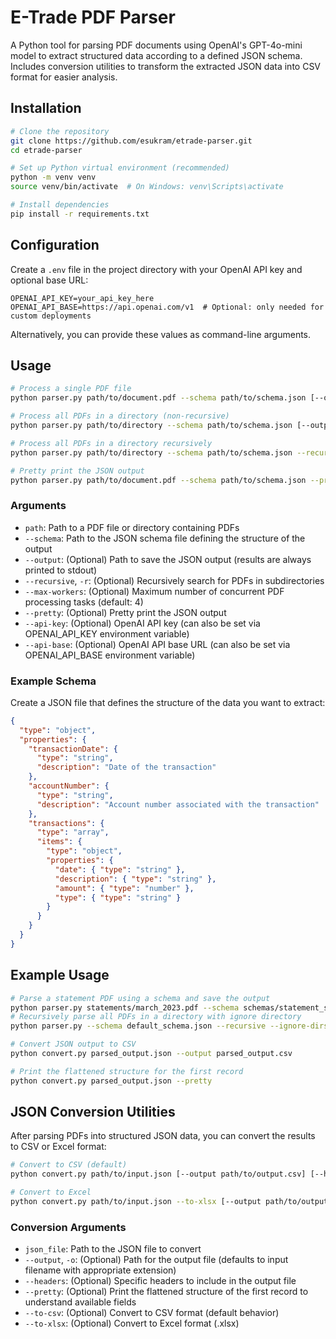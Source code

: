 # E-Trade PDF Parser

A Python tool for parsing PDF documents using OpenAI's GPT-4o-mini model to extract structured data according to a defined JSON schema. Includes conversion utilities to transform the extracted JSON data into CSV format for easier analysis.

## Installation

```bash
# Clone the repository
git clone https://github.com/esukram/etrade-parser.git
cd etrade-parser

# Set up Python virtual environment (recommended)
python -m venv venv
source venv/bin/activate  # On Windows: venv\Scripts\activate

# Install dependencies
pip install -r requirements.txt
```

## Configuration

Create a `.env` file in the project directory with your OpenAI API key and optional base URL:

```
OPENAI_API_KEY=your_api_key_here
OPENAI_API_BASE=https://api.openai.com/v1  # Optional: only needed for custom deployments
```

Alternatively, you can provide these values as command-line arguments.

## Usage

```bash
# Process a single PDF file
python parser.py path/to/document.pdf --schema path/to/schema.json [--output output.json]

# Process all PDFs in a directory (non-recursive)
python parser.py path/to/directory --schema path/to/schema.json [--output output.json]

# Process all PDFs in a directory recursively
python parser.py path/to/directory --schema path/to/schema.json --recursive [--output output.json]

# Pretty print the JSON output
python parser.py path/to/document.pdf --schema path/to/schema.json --pretty
```

### Arguments

- `path`: Path to a PDF file or directory containing PDFs
- `--schema`: Path to the JSON schema file defining the structure of the output
- `--output`: (Optional) Path to save the JSON output (results are always printed to stdout)
- `--recursive`, `-r`: (Optional) Recursively search for PDFs in subdirectories
- `--max-workers`: (Optional) Maximum number of concurrent PDF processing tasks (default: 4)
- `--pretty`: (Optional) Pretty print the JSON output
- `--api-key`: (Optional) OpenAI API key (can also be set via OPENAI_API_KEY environment variable)
- `--api-base`: (Optional) OpenAI API base URL (can also be set via OPENAI_API_BASE environment variable)

### Example Schema

Create a JSON file that defines the structure of the data you want to extract:

```json
{
  "type": "object",
  "properties": {
    "transactionDate": {
      "type": "string",
      "description": "Date of the transaction"
    },
    "accountNumber": {
      "type": "string",
      "description": "Account number associated with the transaction"
    },
    "transactions": {
      "type": "array",
      "items": {
        "type": "object",
        "properties": {
          "date": { "type": "string" },
          "description": { "type": "string" },
          "amount": { "type": "number" },
          "type": { "type": "string" }
        }
      }
    }
  }
}
```

## Example Usage

```bash
# Parse a statement PDF using a schema and save the output
python parser.py statements/march_2023.pdf --schema schemas/statement_schema.json --output parsed_statement.json
# Recursively parse all PDFs in a directory with ignore directory
python parser.py --schema default_schema.json --recursive --ignore-dirs sell -- ${home}/shares/2024/

# Convert JSON output to CSV
python convert.py parsed_output.json --output parsed_output.csv

# Print the flattened structure for the first record
python convert.py parsed_output.json --pretty
```

## JSON Conversion Utilities

After parsing PDFs into structured JSON data, you can convert the results to CSV or Excel format:

```bash
# Convert to CSV (default)
python convert.py path/to/input.json [--output path/to/output.csv] [--headers field1 field2 ...] [--pretty]

# Convert to Excel
python convert.py path/to/input.json --to-xlsx [--output path/to/output.xlsx] [--headers field1 field2 ...] [--pretty]
```

### Conversion Arguments

- `json_file`: Path to the JSON file to convert
- `--output`, `-o`: (Optional) Path for the output file (defaults to input filename with appropriate extension)
- `--headers`: (Optional) Specific headers to include in the output file
- `--pretty`: (Optional) Print the flattened structure of the first record to understand available fields
- `--to-csv`: (Optional) Convert to CSV format (default behavior)
- `--to-xlsx`: (Optional) Convert to Excel format (.xlsx)

